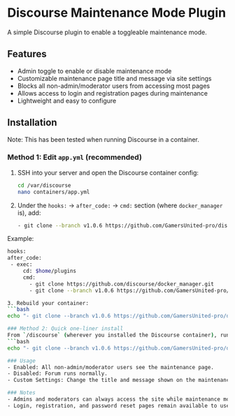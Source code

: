 # Discourse Maintenance Mode Plugin

A simple Discourse plugin to enable a toggleable maintenance mode.

## Features

- Admin toggle to enable or disable maintenance mode  
- Customizable maintenance page title and message via site settings  
- Blocks all non-admin/moderator users from accessing most pages  
- Allows access to login and registration pages during maintenance  
- Lightweight and easy to configure  

## Installation

Note: This has been tested when running Discourse in a container.

### Method 1: Edit `app.yml` (recommended)

1. SSH into your server and open the Discourse container config:
   ```bash
   cd /var/discourse
   nano containers/app.yml
2. Under the `hooks:` → `after_code:` → `cmd:` section (where `docker_manager` is), add:
   ```bash
   - git clone --branch v1.0.6 https://github.com/GamersUnited-pro/discourse-maintenance-mode.git
   
Example:
   ```bash
   hooks:
  after_code:
    - exec:
        cd: $home/plugins
        cmd:
          - git clone https://github.com/discourse/docker_manager.git
          - git clone --branch v1.0.6 https://github.com/GamersUnited-pro/discourse-maintenance-mode.git

3. Rebuild your container:
   ```bash
   echo "- git clone --branch v1.0.6 https://github.com/GamersUnited-pro/discourse-maintenance-mode.git" >> containers/app.yml && ./launcher rebuild app

### Method 2: Quick one-liner install
From `/discourse` (wherever you installed the Discourse container), run:
   ```bash
   echo "- git clone --branch v1.0.6 https://github.com/GamersUnited-pro/discourse-maintenance-mode.git" >> containers/app.yml && ./launcher rebuild app

### Usage
   - Enabled: All non-admin/moderator users see the maintenance page.
   - Disabled: Forum runs normally.
   - Custom Settings: Change the title and message shown on the maintenance page from Admin → Settings → Plugins.

### Notes
   - Admins and moderators can always access the site while maintenance mode is enabled.
   - Login, registration, and password reset pages remain available to users during maintenance.
